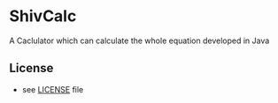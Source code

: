 # ShivCalc
A Caclulator which can calculate the whole equation developed in Java

## License 
* see [LICENSE](/LICENSE) file
